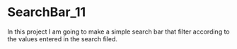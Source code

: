 # SearchBar_11
In this project I am going to make a simple search bar that filter according to the values entered in the search filed.
